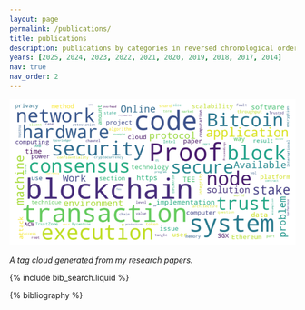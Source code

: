 ```yaml
---
layout: page
permalink: /publications/
title: publications
description: publications by categories in reversed chronological order. generated by jekyll-scholar.
years: [2025, 2024, 2023, 2022, 2021, 2020, 2019, 2018, 2017, 2014]
nav: true
nav_order: 2
---
```


<!-- _pages/publications.md -->

<!-- Bibsearch Feature -->

![A cloud tag with my research topics](/assets/img/publications.png)

_A tag cloud generated from my research papers._

{% include bib_search.liquid %}

<div class="publications">

{% bibliography %}

</div>
